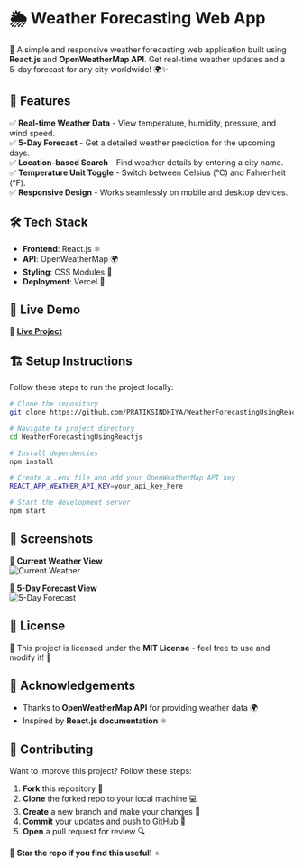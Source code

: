 # 🌦️ Weather Forecasting Web App

🚀 A simple and responsive weather forecasting web application built using **React.js** and **OpenWeatherMap API**. Get real-time weather updates and a 5-day forecast for any city worldwide! 🌍✨

## 📌 Features
✅ **Real-time Weather Data** - View temperature, humidity, pressure, and wind speed.  
✅ **5-Day Forecast** - Get a detailed weather prediction for the upcoming days.  
✅ **Location-based Search** - Find weather details by entering a city name.  
✅ **Temperature Unit Toggle** - Switch between Celsius (°C) and Fahrenheit (°F).  
✅ **Responsive Design** - Works seamlessly on mobile and desktop devices.  

## 🛠️ Tech Stack
- **Frontend**: React.js ⚛️  
- **API**: OpenWeatherMap 🌍  
- **Styling**: CSS Modules 🎨  
- **Deployment**: Vercel 🚀  

## 🚀 Live Demo
🔗 **[Live Project](https://weatherforecastingfreeweb.vercel.app/)**

## 🏗️ Setup Instructions
Follow these steps to run the project locally:
```bash
# Clone the repository
git clone https://github.com/PRATIKSINDHIYA/WeatherForecastingUsingReactjs.git

# Navigate to project directory
cd WeatherForecastingUsingReactjs

# Install dependencies
npm install

# Create a .env file and add your OpenWeatherMap API key
REACT_APP_WEATHER_API_KEY=your_api_key_here

# Start the development server
npm start
```

## 📸 Screenshots
🔹 **Current Weather View**  
![Current Weather](image.png)

🔹 **5-Day Forecast View**  
![5-Day Forecast](image1.png)

## 📝 License
📜 This project is licensed under the **MIT License** - feel free to use and modify it! 🎉

## 🙌 Acknowledgements
- Thanks to **OpenWeatherMap API** for providing weather data 🌍
- Inspired by **React.js documentation** ⚛️

## 🤝 Contributing
Want to improve this project? Follow these steps:
1. **Fork** this repository 🍴
2. **Clone** the forked repo to your local machine 💻
3. **Create** a new branch and make your changes 🌱
4. **Commit** your updates and push to GitHub 🚀
5. **Open** a pull request for review 🔍

💙 **Star the repo if you find this useful!** ⭐
